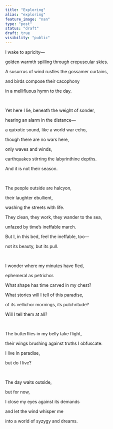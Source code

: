 ```yaml
---
title: "Exploring"
alias: "exploring"
feature_image: "nan"
type: "post"
status: "draft"
draft: true
visibility: "public"
---
```


<p>I wake to apricity—</p><p>golden warmth spilling through crepuscular skies.</p><p>A susurrus of wind rustles the gossamer curtains,</p><p>and birds compose their cacophony</p><p>in a mellifluous hymn to the day.</p><p><br></p><p>Yet here I lie, beneath the weight of sonder,</p><p>hearing an alarm in the distance—</p><p>a quixotic sound, like a world war echo,</p><p>though there are no wars here,</p><p>only waves and winds,</p><p>earthquakes stirring the labyrinthine depths.</p><p>And it is not their season.</p><p><br></p><p>The people outside are halcyon,</p><p>their laughter ebullient,</p><p>washing the streets with life.</p><p>They clean, they work, they wander to the sea,</p><p>unfazed by time’s ineffable march.</p><p>But I, in this bed, feel the ineffable, too—</p><p>not its beauty, but its pull.</p><p><br></p><p>I wonder where my minutes have fled,</p><p>ephemeral as petrichor.</p><p>What shape has time carved in my chest?</p><p>What stories will I tell of this paradise,</p><p>of its vellichor mornings, its pulchritude?</p><p>Will I tell them at all?</p><p><br></p><p>The butterflies in my belly take flight,</p><p>their wings brushing against truths I obfuscate:</p><p>I live in paradise,</p><p>but do I live?</p><p><br></p><p>The day waits outside,</p><p>but for now,</p><p>I close my eyes against its demands</p><p>and let the wind whisper me</p><p>into a world of syzygy and dreams.</p>
